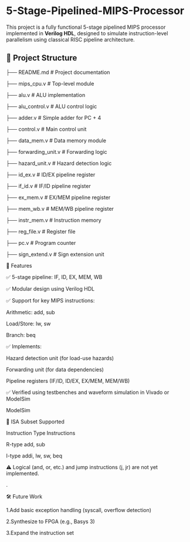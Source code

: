 # 5-Stage-Pipelined-MIPS-Processor

This project is a fully functional 5-stage pipelined MIPS processor implemented in **Verilog HDL**, designed to simulate instruction-level parallelism using classical RISC pipeline architecture.

## 📁 Project Structure
├── README.md # Project documentation

├── mips_cpu.v # Top-level module

├── alu.v # ALU implementation

├── alu_control.v # ALU control logic

├── adder.v # Simple adder for PC + 4

├── control.v # Main control unit

├── data_mem.v # Data memory module

├── forwarding_unit.v # Forwarding logic

├── hazard_unit.v # Hazard detection logic

├── id_ex.v # ID/EX pipeline register

├── if_id.v # IF/ID pipeline register

├── ex_mem.v # EX/MEM pipeline register

├── mem_wb.v # MEM/WB pipeline register

├── instr_mem.v # Instruction memory

├── reg_file.v # Register file

├── pc.v # Program counter

├── sign_extend.v # Sign extension unit


🧠 Features

✅ 5-stage pipeline: IF, ID, EX, MEM, WB

✅ Modular design using Verilog HDL

✅ Support for key MIPS instructions:

Arithmetic: add, sub

Load/Store: lw, sw

Branch: beq

✅ Implements:

Hazard detection unit (for load-use hazards)

Forwarding unit (for data dependencies)

Pipeline registers (IF/ID, ID/EX, EX/MEM, MEM/WB)

✅ Verified using testbenches and waveform simulation in Vivado or ModelSim

ModelSim

📌 ISA Subset Supported

Instruction Type	Instructions

R-type	add, sub

I-type	addi, lw, sw, beq

⚠️ Logical (and, or, etc.) and jump instructions (j, jr) are not yet implemented.

.

🛠 Future Work

1.Add basic exception handling (syscall, overflow detection)

2.Synthesize to FPGA (e.g., Basys 3)

3.Expand the instruction set




